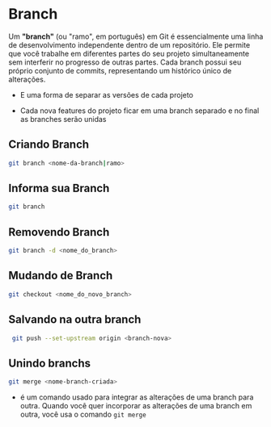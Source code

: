 # Branch

Um **"branch"** (ou "ramo", em português) em Git é essencialmente uma linha de desenvolvimento independente dentro de um repositório. Ele permite que você trabalhe em diferentes partes do seu projeto simultaneamente sem interferir no progresso de outras partes. Cada branch possui seu próprio conjunto de commits, representando um histórico único de alterações.

* E uma forma de separar as versões de cada projeto

* Cada nova features do projeto ficar em uma branch separado e no final as branches serão unidas

## Criando Branch

```bash
git branch <nome-da-branch|ramo>
```

## Informa sua Branch

```bash
git branch
```

## Removendo Branch

```bash
git branch -d <nome_do_branch>
```

## Mudando de Branch

```bash
git checkout <nome_do_novo_branch>
```

## Salvando na outra branch

```bash
 git push --set-upstream origin <branch-nova>
```

## Unindo branchs

```bash
git merge <nome-branch-criada>
```

* é um comando usado para integrar as alterações de uma branch para outra. Quando você quer incorporar as alterações de uma branch em outra, você usa o comando `git merge`
